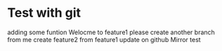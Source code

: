 # Test with git
adding some funtion
Welocme to feature1
please create another branch from me
create feature2 from feature1
update on github
Mirror test
